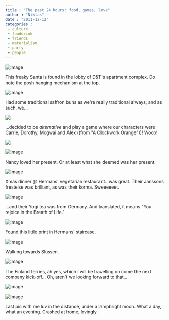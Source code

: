 ```yaml
---
title : "The past 24 hours: food, games, love"
author : "Niklas"
date : "2011-12-12"
categories : 
 - culture
 - fooddrink
 - friends
 - materialism
 - party
 - people
---
```


![image](https://niklasblog.com/wp-content/wpid-2011-12-11-16.55.59.jpg)

This freaky Santa is found in the lobby of D&T's apartment complex. Do note the posh hanging mechanism at the top.

![image](https://niklasblog.com/wp-content/wpid-P1180179.jpg)

Had some traditional saffron buns as we're really traditional always, and as such, we...

![](https://niklasblog.com/wp-content/wpid-P1180188.jpg)
<script src="http://www.thinglink.com/jse/embed.js#202786553473269760"></script>

...decided to be _alternative_ and play a game where our characters were Carrie, Dorothy, Mogwai and Alex ((from "A Clockwork Orange"))! Wooo!

![](https://niklasblog.com/wp-content/wpid-P1180191.jpg)
<script src="http://www.thinglink.com/jse/embed.js#202787192676810752"></script>

![image](https://niklasblog.com/wp-content/wpid-P1180186.jpg)

Nancy loved her present. Or at least what she deemed was her present.

![image](https://niklasblog.com/wp-content/wpid-P1180195.jpg)

Xmas dinner @ Hermans' vegetarian restaurant...was great. Their Janssons frestelse was brilliant, as was their korma. Sweeeeeet.

![image](https://niklasblog.com/wp-content/wpid-P1180201.jpg)

...and their Yogi tea was from Germany. And translated, it means "You rejoice in the Breath of Life."

![image](https://niklasblog.com/wp-content/wpid-2011-12-11-20.41.15.jpg)

Found this little print in Hermans' staircase.

![image](https://niklasblog.com/wp-content/wpid-P1180202.jpg)

Walking towards Slussen.

![image](https://niklasblog.com/wp-content/wpid-P1180207.jpg)

The Finland ferries, ah yes, which I will be travelling on come the next company kick-off... Oh, aren't we looking forward to that...

![image](https://niklasblog.com/wp-content/wpid-P1180208.jpg)

![image](https://niklasblog.com/wp-content/wpid-P1180213.jpg)

Last pic with me luv in the distance, under a lampbright moon. What a day, what an evening. Crashed at home, lovingly.
